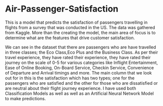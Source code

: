 # Air-Passenger-Satisfaction

This is a model that predicts the satisfaction of passengers travelling in flights from a survey that was conducted in the US. The data was gathered from Kaggle. More than the creating the model, the main area of focus is to determine what are the features that drive customer satisfaction.


We can see in the dataset that there are passengers who are have travelled in three classes; the Eco Class,Eco Plus and the Business Class. As per their travel experience, they have rated their experience, they have rated their journey on the scale of 0-5 for various categories like Inflight Entertainment, Ease of Online Booking, On-Board Service, Checkin Service, Convenience of Departure and Arrival timings and more. The main column that we look out for in this is the satisfaction which has two types; one for the passengers who are satisfied and the other for those who are dissatisfied or are neutral about their flight journey experience. I have used both Classification Models as well as well as an Artificial Neural Network Model to make predictions.
